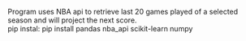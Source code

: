 Program uses NBA api to retrieve last 20 games played of a selected season and will project the next score. </br>
pip instal: pip install pandas nba_api scikit-learn numpy

